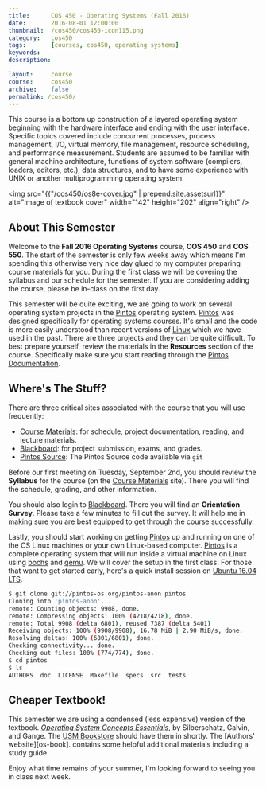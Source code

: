 ```yaml
---
title:      COS 450 - Operating Systems (Fall 2016)
date:       2016-08-01 12:00:00
thumbnail:  /cos450/cos450-icon115.png
category:   cos450
tags:       [courses, cos450, operating systems]
keywords:
description:

layout:     course
course:     cos450
archive:	false
permalink: /cos450/
---
```

This course is a bottom up construction of a layered operating system
beginning with the hardware interface and ending with the user
interface. Specific topics covered include concurrent processes, process
management, I/O, virtual memory, file management, resource scheduling,
and performance measurement. Students are assumed to be familiar with
general machine architecture, functions of system software (compilers,
loaders, editors, etc.), data structures, and to have some experience
with UNIX or another multiprogramming operating system.

<img src="{{"/cos450/os8e-cover.jpg" | prepend:site.assetsurl}}" alt="Image of
textbook cover" width="142" height="202" align="right" />

## About This Semester

Welcome to the <strong>Fall 2016 Operating Systems</strong> course,
<strong>COS 450</strong> and <strong>COS 550</strong>. The start of the
semester is only few weeks away which means I'm spending this otherwise
very nice day glued to my computer preparing course materials for you.
During the first class we will be covering the syllabus and our schedule
for the semester. If you are considering adding the course, please be
in-class on the first day.

This semester will be quite exciting, we are going to work on several
operating system projects in the [Pintos][pintos] operating system.
[Pintos][pintos] was designed
specifically for operating systems courses. It's small and the code is
more easily understood than recent versions of [Linux][linux] which we have used in the past.
There are three projects and they can be quite difficult. To best
prepare yourself, review the materials in the <strong>Resources</strong>
section of the course. Specifically make sure you start reading through
the [Pintos Documentation][pintos-docs].

## Where's The Stuff?

There are three critical sites associated with the course that you will
use frequently:

* [Course Materials][course-site]: for schedule, project documentation, reading, and lecture materials.
* [Blackboard][usm-blackboard]: for project submission, exams, and grades.
* [Pintos Source][pintos]: The Pintos Source code available via `git`

Before our first meeting on Tuesday, September 2nd, you should review
the <strong>Syllabus</strong> for the course (on the 
[Course Materials][course-site] site). There you will
find the schedule, grading, and other information. 

You should also login to [Blackboard][usm-blackboard]. There you
will find an <strong>Orientation Survey</strong>. Please take a few
minutes to fill out the survey. It will help me in making sure you are
best equipped to get through the course successfully.

Lastly, you should start working on getting [Pintos][pintos] up and running
on one of the CS Linux machines or your own Linux-based computer. [Pintos][pintos]
is a complete operating system that will run inside a virtual machine on Linux using
[bochs][bochs] and [qemu][qemu]. We will cover the setup in the first class. For those that want
to get started early, here's a quick install session on [Ubuntu 16.04 LTS][ubuntu].

````sh
$ git clone git://pintos-os.org/pintos-anon pintos
Cloning into 'pintos-anon'...
remote: Counting objects: 9908, done.
remote: Compressing objects: 100% (4218/4218), done.
remote: Total 9908 (delta 6801), reused 7387 (delta 5401)
Receiving objects: 100% (9908/9908), 16.78 MiB | 2.90 MiB/s, done.
Resolving deltas: 100% (6801/6801), done.
Checking connectivity... done.
Checking out files: 100% (774/774), done.
$ cd pintos
$ ls
AUTHORS  doc  LICENSE  Makefile  specs	src  tests 
````

## Cheaper Textbook!

This semester we are using a condensed (less expensive) version of the
textbook. <em>[Operating System Concepts Essentials][osbook]</em>, 
by Silberschatz, Galvin, and Gange. The [USM Bookstore][usm-bookstore]
should have them in shortly. The [Authors' website][os-book].
contains some helpful additional materials including a study guide.

Enjoy what time remains of your summer, I'm looking forward to seeing
you in class next week.

  [course-site]: https://drive.google.com/folderview?id=0B-dNF1GpqqFhWkxqNHBEUXkxZ00&usp=sharing
  [pintos]: http://pintos-os.org
  [pintos-docs]: https://ba67fe28c21164a5e01c3b3e6622156135899af2.googledrive.com/host/0B-dNF1GpqqFhdHoyaUNzN0xpQk0/
  [linux]: http://kernel.org
  [osbook]: http://codex.cs.yale.edu/avi/os-book/OS8/os8e/index.html
  [usm-bookstore]: http://usm.maine.edu/books
  [usm-blackboard]: http://bb.courses.maine.edu
  [bochs]: http://bochs.sourceforge.net
  [qemu]: http://qemu.org
  [ubuntu]: http://ubuntu.org